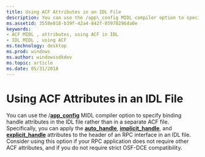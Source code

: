 ```yaml
---
title: Using ACF Attributes in an IDL File
description: You can use the /app\_config MIDL compiler option to specify binding handle attributes in the IDL file rather than in a separate ACF file.
ms.assetid: 3558e818-b39f-42a4-842f-05970296da0e
keywords:
- ACF MIDL , attributes, using ACF in IDL
- IDL MIDL , using ACF
ms.technology: desktop
ms.prod: windows
ms.author: windowssdkdev
ms.topic: article
ms.date: 05/31/2018
---
```


# Using ACF Attributes in an IDL File

You can use the /[**app\_config**](-app-config.md) MIDL compiler option to specify binding handle attributes in the IDL file rather than in a separate ACF file. Specifically, you can apply the [**auto\_handle**](auto-handle.md), [**implicit\_handle**](implicit-handle.md), and [**explicit\_handle**](explicit-handle.md) attributes to the header of an RPC interface in an IDL file. Consider using this option if your RPC application does not require other ACF attributes, and if you do not require strict OSF-DCE compatibility.

 

 




